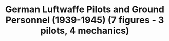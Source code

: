 ---
layout: product
title: "German Luftwaffe Pilots and Ground Personnel (1939-1945)  (7 figures - 3 pilots, 4 mechanics)"
price: "1300" 
desc: "N/A"
img_path: "/assets/img/ICM 48082.webp"
brand: "N/A"
available: true
special_offer: false
new: true
soon: false
cat: "010000"
subcat: "013600"
subsubcat: "0N/A"
sifra: "ICM 48082"
popular: false
---